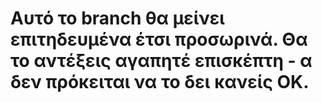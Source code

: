 # Αυτό το branch θα μείνει επιτηδευμένα έτσι προσωρινά. Θα το αντέξεις αγαπητέ επισκέπτη - α δεν πρόκειται να το δει κανείς ΟΚ.

